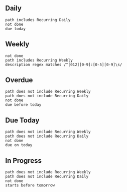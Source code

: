 ## Daily

```tasks
path includes Recurring Daily
not done
due today
```

## Weekly

```tasks
not done 
path includes Recurring Weekly
description regex matches /^[012][0-9]:[0-5][0-9]\s/
```

## Overdue

```tasks
path does not include Recurring Weekly
path does not include Recurring Daily
not done
due before today
```

## Due Today

```tasks
path does not include Recurring Weekly
path does not include Recurring Daily
not done
due on today
```

## In Progress

```tasks
path does not include Recurring Weekly
path does not include Recurring Daily
not done
starts before tomorrow
```
